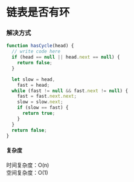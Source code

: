 # 链表是否有环

### 解决方式

```js
function hasCycle(head) {
  // write code here
  if (head == null || head.next == null) {
    return false;
  }

  let slow = head,
    fast = head;
  while (fast != null && fast.next != null) {
    fast = fast.next.next;
    slow = slow.next;
    if (slow == fast) {
      return true;
    }
  }
  return false;
}
```

#### 复杂度

时间复杂度：O(n) <br/>
空间复杂度：O(1)
